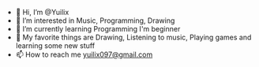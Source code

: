 
- 👋 Hi, I’m @Yuilix
- 👀 I’m interested in Music, Programming, Drawing 
- 🌱 I’m currently learning Programming I'm beginner
- 💞️ My favorite things are Drawing, Listening to music, Playing games and learning some new stuff
- 📫 How to reach me yuilix097@gmail.com

<!---
Yuilix0987/Yuilix0987 is a ✨ special ✨ repository because its `README.md` (this file) appears on your GitHub profile.
You can click the Preview link to take a look at your changes.
--->
